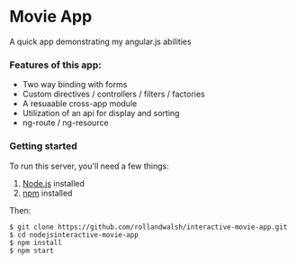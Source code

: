# Movie App
A quick app demonstrating my angular.js abilities

### Features of this app:

- Two way binding with forms
- Custom directives / controllers / filters / factories
- A resuaable cross-app module
- Utilization of an api for display and sorting
- ng-route / ng-resource

### Getting started

To run this server, you'll need a few things:

1. [Node.js](http://nodejs.org) installed
2. [npm](https://www.npmjs.com) installed

Then: 

```
$ git clone https://github.com/rollandwalsh/interactive-movie-app.git
$ cd nodejsinteractive-movie-app
$ npm install
$ npm start
```
